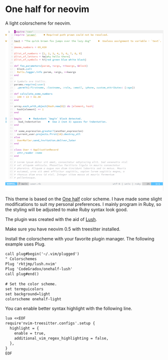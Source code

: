 One half for neovim
===

A light colorscheme for neovim.

![Colorscheme preview](docs/preview.png)

This theme is based on the [One half](https://github.com/sonph/onehalf) color scheme. I have made some slight modifications to suit my personal preferences. I mainly program in Ruby, so the styling will be adjusted to make Ruby syntax look good.

The plugin was created with the aid of [Lush](https://github.com/rktjmp/lush.nvim).

Make sure you have neovim 0.5 with treesitter installed.

Install the colorscheme with your favorite plugin manager. The following example uses Plug.

```vimscript
call plug#begin('~/.vim/plugged')
" Colorschemes
Plug 'rktjmp/lush.nvim'
Plug 'CodeGradox/onehalf-lush'
call plug#end()

# Set the color scheme.
set termguicolors
set background=light
colorscheme onehalf-light
```

You can enable better syntax highlight with the following line.

```vimscript
lua <<EOF
require'nvim-treesitter.configs'.setup {
  highlight = {
    enable = true,
    additional_vim_regex_highlighting = false,
  },
}
EOF
```
